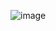![image](https://github.com/dantasz1/dantasz1.github.io/assets/134528492/4f9f2053-fdc4-40ca-ad03-c9d46393c3ab)

